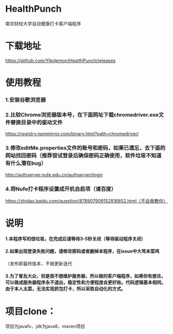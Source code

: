 # HealthPunch
南京财经大学自动健康打卡客户端程序
# 下载地址
https://github.com/Yikolemon/HealthPunch/releases

# 使用教程
### 1.安装谷歌浏览器
### 2.比较Chrome浏览器版本号，在下面网址下载chromedriver.exe文件替换目录中的驱动文件
https://registry.npmmirror.com/binary.html?path=chromedriver/
### 3.修改editMe.properties文件的账号和密码，如果已遗忘，去下面的网站找回密码（推荐尝试登录后确保密码正确使用，软件垃圾不知道有什么潜在bug）
http://authserver.nufe.edu.cn/authserver/login
### 4.将Nufe打卡程序设置成开机自启项（请百度）
https://zhidao.baidu.com/question/878907909152816852.html（不会我教你）

# 说明
#### 1.本程序写的很垃圾，在完成后请等待3-5秒关闭（等待驱动程序关闭）
#### 2.如果出现登录失败问题，请修改密码或者删掉本程序，在issue中大骂本菜鸡
（发布即最终版本，不做更新迭代
#### 3.为了普及大众，但是我不想维护服务器，所以做的客户端程序，如果你有想法，可以做成服务器程序永不退出，稳定性和方便程度会更好些。代码逻辑基本相同。由于本人太菜，无法实现抓包打卡，所以采取自动化的方式。

# 项目clone：
项目为javafx，jdk为java8，maven项目
